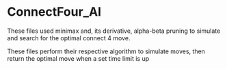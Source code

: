 # ConnectFour_AI
These files used minimax and, its derivative, alpha-beta pruning to simulate and search for the optimal connect 4 move.

These files perform their respective algorithm to simulate moves, then return the optimal move when a set time limit is up
